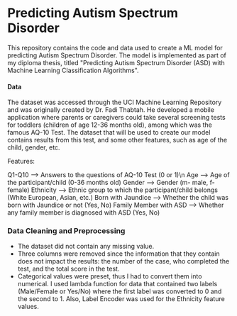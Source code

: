 # Predicting Autism Spectrum Disorder

This repository contains the code and data used to create a ML model for predicting Autism Spectrum Disorder. The model is implemented as part of my diploma thesis, titled "Predicting Autism Spectrum Disorder (ASD) with Machine Learning Classification Algorithms".

#### Data
The dataset was accessed through the UCI Machine Learning Repository and was originally created by Dr. Fadi Thabtah. He developed a mobile application where parents or caregivers could take several screening tests for toddlers (children of age 12-36 months old), among which was the famous AQ-10 Test. The dataset that will be used to create our model contains results from this test, and some other features, such as age of the child, gender, etc.

Features:

Q1-Q10                     -->  Answers to the questions of AQ-10 Test (0 or 1)\n
Age                        -->  Age of the participant/child (0-36 months old)
Gender                     -->  Gender (m- male, f- female)
Ethnicity                  -->  Ethnic group to which the participant/child belongs (White European, Asian, etc.)
Born with Jaundice         -->  Whether the child was born with Jaundice or not (Yes, No)
Family Member with ASD     -->  Whether any family member is diagnosed with ASD (Yes, No)


### Data Cleaning and Preprocessing
- The dataset did not contain any missing value.
- Three columns were removed since the information that they contain does not impact the results: the number of the case, who completed the test, and the total score in the test.
- Categorical values were preset, thus I had to convert them into numerical. I used lambda function for data that contained two labels (Male/Female or Yes/No) where the first label was converted to 0 and the second to 1. Also, Label Encoder was used for the Ethnicity feature values.
